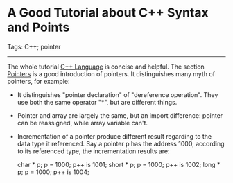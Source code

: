 # A Good Tutorial about C++ Syntax and Points
Tags: C++; pointer

------

The whole tutorial [C++ Language](http://www.cplusplus.com/doc/tutorial/) is concise and helpful. The section [Pointers](http://www.cplusplus.com/doc/tutorial/pointers/) is a good introduction of pointers. It distinguishes many myth of pointers, for example:

* It distinguishes "pointer declaration" of "dereference operation". They use both the same operator "*", but are different things.

* Pointer and array are largely the same, but an import difference: pointer can be reassigned, while array variable can't.

* Incrementation of a pointer produce different result regarding to the data type it referenced. Say a pointer p has the address 1000, according to its referenced type, the incrementation results are:

    char * p; p = 1000; p++ is 1001;
    short * p; p = 1000; p++ is 1002;
    long * p; p = 1000; p++ is 1004;
